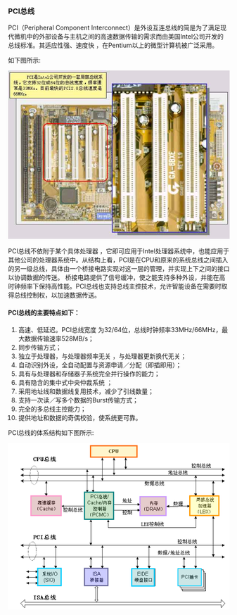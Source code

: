 ### PCI总线
PCI（Peripheral Component Interconnect）是外设互连总线的简是为了满足现代微机中的外部设备与主机之间的高速数据传输的需求而由美国Intel公司开发的总线标准。其适应性强、速度快 ，在Pentium以上的微型计算机被广泛采用。

如下图所示:

![zhuban](image/pci.jpg)

PCI总线不依附于某个具体处理器 ，它即可应用于Intel处理器系统中，也能应用于其他公司的处理器系统中。从结构上看，PCI是在CPU和原来的系统总线之间插入的另一级总线，具体由一个桥接电路实现对这一层的管理，并实现上下之间的接口以协调数据的传送。 桥接电路提供了信号缓冲，使之能支持多种外设，并能在高时钟频率下保持高性能。PCI总线也支持总线主控技术，允许智能设备在需要时取得总线控制权，以加速数据传送。

#### PCI总线的主要特点如下：
1. 高速、低延迟。PCI总线宽度 为32/64位，总线时钟频率33MHz/66MHz，最大数据传输速率528MB/s；
2. 同步传输方式；
3. 独立于处理器，与处理器频率无关 ，与处理器更新换代无关；
4. 自动识别外设，全自动配置与资源申请／分配（即插即用）；
5. 具有与处理器和存储器子系统完全并行操作的能力；
6. 具有隐含的集中式中央仲裁系统 ；
7. 采用地址线和数据线复用技术，减少了引线数量；
8. 支持一次读／写多个数据的Burst传输方式；
9. 完全的多总线主控能力；
10. 提供地址和数据的奇偶校验，使系统更可靠。 

PCI总线的体系结构如下图所示:

![draw_pci](image/draw_pci.gif)
